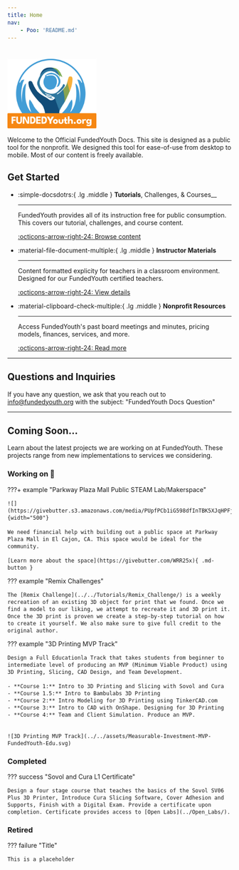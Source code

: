 ```yaml
---
title: Home
nav:
    - Poo: 'README.md'
---
```

#

<img src="./assets/FundedYouth-Original.svg" style="max-width: 200px;" />

Welcome to the Official FundedYouth Docs. This site is designed as a public tool for the nonprofit. We designed this tool for ease-of-use from desktop to mobile. Most of our content is freely available.

## Get Started

<div class="grid cards" markdown>

-   :simple-docsdotrs:{ .lg .middle } __Tutorials__, Challenges, & Courses__

    ---

    FundedYouth provides all of its instruction free for public consumption. This covers our tutorial, challenges, and course content.

    [:octicons-arrow-right-24: Browse content](./Tutorials/)

-   :material-file-document-multiple:{ .lg .middle } __Instructor Materials__

    ---

    Content formatted explicity for teachers in a classroom environment. Designed for our FundedYouth certified teachers.

    [:octicons-arrow-right-24: View details](./Instructors/)

-   :material-clipboard-check-multiple:{ .lg .middle } __Nonprofit Resources__

    ---

    Access FundedYouth's past board meetings and minutes, pricing models, finances, services, and more.

    [:octicons-arrow-right-24: Read more](./Nonprofit/)

</div>

---

## Questions and Inquiries

If you have any question, we ask that you reach out to [info@fundedyouth.org](https://fundedyouth.org/contact/) with the subject: "FundedYouth Docs Question"

---

## **Coming Soon...**

Learn about the latest projects we are working on at FundedYouth. These projects range from new implementations to services we considering.


### Working on :hammer:

???+ example "Parkway Plaza Mall Public STEAM Lab/Makerspace"

    ![](https://givebutter.s3.amazonaws.com/media/PUpfPCb1iG598dfInTBK5XJqHPFjBebTQZzD9XOI.png){width="500"}

    We need financial help with building out a public space at Parkway Plaza Mall in El Cajon, CA. This space would be ideal for the community.

    [Learn more about the space](https://givebutter.com/WRR25x){ .md-button }

??? example "Remix Challenges"

    The [Remix Challenge](../../Tutorials/Remix_Challenge/) is a weekly recreation of an existing 3D object for print that we found. Once we find a model to our liking, we attempt to recreate it and 3D print it. Once the 3D print is proven we create a step-by-step tutorial on how to create it yourself. We also make sure to give full credit to the original author.

??? example "3D Printing MVP Track"

    Design a Full Educationla Track that takes students from beginner to intermediate level of producing an MVP (Minimum Viable Product) using 3D Printing, Slicing, CAD Design, and Team Development.

    - **Course 1:** Intro to 3D Printing and Slicing with Sovol and Cura
    - **Course 1.5:** Intro to Bambulabs 3D Printing
    - **Course 2:** Intro Modeling for 3D Printing using TinkerCAD.com
    - **Course 3:** Intro to CAD with OnShape. Designing for 3D Printing
    - **Course 4:** Team and Client Simulation. Produce an MVP.


    ![3D Printing MVP Track](../../assets/Measurable-Investment-MVP-FundedYouth-Edu.svg)

### Completed

??? success "Sovol and Cura L1 Certificate"

    Design a four stage course that teaches the basics of the Sovol SV06 Plus 3D Printer, Introduce Cura Slicing Software, Cover Adhesion and Supports, Finish with a Digital Exam. Provide a certificate upon completion. Certificate provides access to [Open Labs](../Open_Labs/).

### Retired

??? failure "Title"

    This is a placeholder
